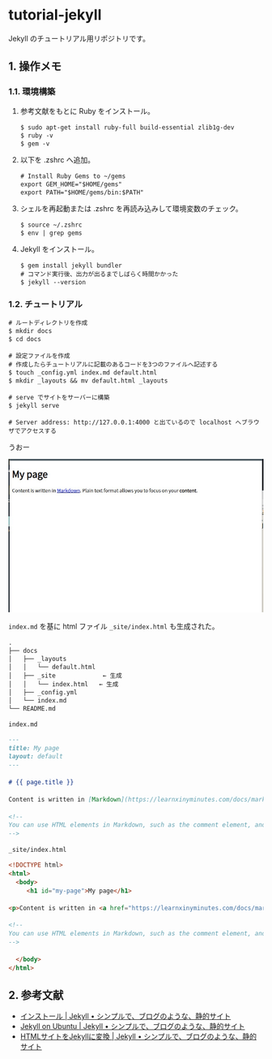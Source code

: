 <!-- omit in toc -->
# tutorial-jekyll

Jekyll のチュートリアル用リポジトリです。

## 1. 操作メモ

### 1.1. 環境構築

1. 参考文献をもとに Ruby をインストール。

    ```shell
    $ sudo apt-get install ruby-full build-essential zlib1g-dev
    $ ruby -v
    $ gem -v
    ```

2. 以下を .zshrc へ追加。

    ```shell
    # Install Ruby Gems to ~/gems
    export GEM_HOME="$HOME/gems"
    export PATH="$HOME/gems/bin:$PATH"
    ```

3. シェルを再起動または .zshrc を再読み込みして環境変数のチェック。

    ```shell
    $ source ~/.zshrc
    $ env | grep gems
    ```

4. Jekyll をインストール。

    ```shell
    $ gem install jekyll bundler
    # コマンド実行後、出力が出るまでしばらく時間かかった
    $ jekyll --version
    ```

### 1.2. チュートリアル

```shell
# ルートディレクトリを作成
$ mkdir docs
$ cd docs

# 設定ファイルを作成
# 作成したらチュートリアルに記載のあるコードを3つのファイルへ記述する
$ touch _config.yml index.md default.html
$ mkdir _layouts && mv default.html _layouts

# serve でサイトをサーバーに構築
$ jekyll serve

# Server address: http://127.0.0.1:4000 と出ているので localhost へブラウザでアクセスする
```

うおー

![結果](images/20221117_preview.jpg)

`index.md` を基に html ファイル `_site/index.html` も生成された。

```shell
.
├── docs
│   ├── _layouts
│   │   └── default.html
│   ├── _site             ← 生成
│   │   └── index.html   ← 生成
│   ├── _config.yml
│   └── index.md
└── README.md
```

`index.md`

```md
---
title: My page
layout: default
---

# {{ page.title }}

Content is written in [Markdown](https://learnxinyminutes.com/docs/markdown/). Plain text format allows you to focus on your **content**.

<!--
You can use HTML elements in Markdown, such as the comment element, and they won't be affected by a markdown parser. However, if you create an HTML element in your markdown file, you cannot use markdown syntax within that element's contents.
-->
```

`_site/index.html`

```html
<!DOCTYPE html>
<html>
  <body>
     <h1 id="my-page">My page</h1>

<p>Content is written in <a href="https://learnxinyminutes.com/docs/markdown/">Markdown</a>. Plain text format allows you to focus on your <strong>content</strong>.</p>

<!--
You can use HTML elements in Markdown, such as the comment element, and they won't be affected by a markdown parser. However, if you create an HTML element in your markdown file, you cannot use markdown syntax within that element's contents.
-->

  </body>
</html>
```

## 2. 参考文献

- [インストール | Jekyll • シンプルで、ブログのような、静的サイト](http://jekyllrb-ja.github.io/docs/installation/)
- [Jekyll on Ubuntu | Jekyll • シンプルで、ブログのような、静的サイト](http://jekyllrb-ja.github.io/docs/installation/ubuntu/)
- [HTMLサイトをJekyllに変換 | Jekyll • シンプルで、ブログのような、静的サイト](http://jekyllrb-ja.github.io/tutorials/convert-existing-site-to-jekyll/)
